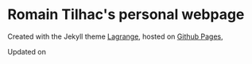 # Romain Tilhac's personal webpage

Created with the Jekyll theme [Lagrange](https://lenpaul.github.io/Lagrange/), hosted on [Github Pages](https://pages.github.com/), 

Updated on 
